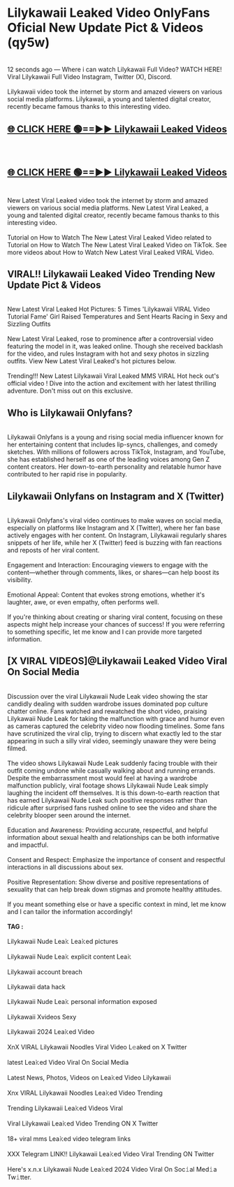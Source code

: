 # Lilykawaii Leaked Video OnlyFans Oficial New Update Pict & Videos (qy5w)
<br>
12 seconds ago — Where i can watch Lilykawaii Full Video? WATCH HERE! Viral Lilykawaii Full Video Instagram, Twitter (X), Discord.
<br><br>
Lilykawaii video took the internet by storm and amazed viewers on various social media platforms. Lilykawaii, a young and talented digital creator, recently became famous thanks to this interesting video.
<br>
<h2><a href="https://play.trustnlinepharmacy.us?title=Lilykawaii">🌐 CLICK HERE 🟢==►► Lilykawaii Leaked Videos</a></h2>
<br>
<h2><a href="https://play.trustnlinepharmacy.us?title=Lilykawaii">🌐 CLICK HERE 🟢==►► Lilykawaii Leaked Videos</a></h2>
<br>
New Latest Viral Leaked video took the internet by storm and amazed viewers on various social media platforms. New Latest Viral Leaked, a young and talented digital creator, recently became famous thanks to this interesting video.
<br><br>
Tutorial on How to Watch The New Latest Viral Leaked Video related to Tutorial on How to Watch The New Latest Viral Leaked Video on TikTok. See more videos about How to Watch New Latest Viral Leaked VIRAL Video.
<br>
<h2>VIRAL!! Lilykawaii Leaked Video Trending New Update Pict & Videos</h2>
<br>
New Latest Viral Leaked Hot Pictures: 5 Times 'Lilykawaii VIRAL Video Tutorial Fame' Girl Raised Temperatures and Sent Hearts Racing in Sexy and Sizzling Outfits
<br><br>
New Latest Viral Leaked, rose to prominence after a controversial video featuring the model in it, was leaked online. Though she received backlash for the video, and rules Instagram with hot and sexy photos in sizzling outfits. View New Latest Viral Leaked's hot pictures below.
<br><br>
Trending!!! New Latest Lilykawaii Viral Leaked MMS VIRAL Hot heck out's official video ! Dive into the action and excitement with her latest thrilling adventure. Don't miss out on this exclusive.
<br>
<h2>Who is Lilykawaii Onlyfans?</h2>
<br>
Lilykawaii Onlyfans is a young and rising social media influencer known for her entertaining content that includes lip-syncs, challenges, and comedy sketches. With millions of followers across TikTok, Instagram, and YouTube, she has established herself as one of the leading voices among Gen Z content creators. Her down-to-earth personality and relatable humor have contributed to her rapid rise in popularity.
<br>
<h2>Lilykawaii Onlyfans on Instagram and X (Twitter)</h2>
<br>
Lilykawaii Onlyfans's viral video continues to make waves on social media, especially on platforms like Instagram and X (Twitter), where her fan base actively engages with her content. On Instagram, Lilykawaii regularly shares snippets of her life, while her X (Twitter) feed is buzzing with fan reactions and reposts of her viral content.
<br><br>
Engagement and Interaction: Encouraging viewers to engage with the content—whether through comments, likes, or shares—can help boost its visibility.
<br><br>
Emotional Appeal: Content that evokes strong emotions, whether it's laughter, awe, or even empathy, often performs well.
<br><br>
If you're thinking about creating or sharing viral content, focusing on these aspects might help increase your chances of success! If you were referring to something specific, let me know and I can provide more targeted information.
<br>
<h2>[X VIRAL VIDEOS]@Lilykawaii Leaked Video Viral On Social Media</h2>
<br>
Discussion over the viral Lilykawaii Nude Leak video showing the star candidly dealing with sudden wardrobe issues dominated pop culture chatter online. Fans watched and rewatched the short video, praising Lilykawaii Nude Leak for taking the malfunction with grace and humor even as cameras captured the celebrity video now flooding timelines. Some fans have scrutinized the viral clip, trying to discern what exactly led to the star appearing in such a silly viral video, seemingly unaware they were being filmed.
<br><br>
The video shows Lilykawaii Nude Leak suddenly facing trouble with their outfit coming undone while casually walking about and running errands. Despite the embarrassment most would feel at having a wardrobe malfunction publicly, viral footage shows Lilykawaii Nude Leak simply laughing the incident off themselves. It is this down-to-earth reaction that has earned Lilykawaii Nude Leak such positive responses rather than ridicule after surprised fans rushed online to see the video and share the celebrity blooper seen around the internet.
<br><br>
Education and Awareness: Providing accurate, respectful, and helpful information about sexual health and relationships can be both informative and impactful.
<br><br>
Consent and Respect: Emphasize the importance of consent and respectful interactions in all discussions about sex.
<br><br>
Positive Representation: Show diverse and positive representations of sexuality that can help break down stigmas and promote healthy attitudes.
<br><br>
If you meant something else or have a specific context in mind, let me know and I can tailor the information accordingly!
<br><br>
<strong>TAG :</strong>
<br><br>
Lilykawaii Nude Lea𝚔 Lea𝚔ed pictures
<br><br>
Lilykawaii Nude Lea𝚔 explicit content Lea𝚔
<br><br>
Lilykawaii account breach
<br><br>
Lilykawaii data hack
<br><br>
Lilykawaii Nude Lea𝚔 personal information exposed
<br><br>
Lilykawaii Xvideos Sexy
<br><br>
Lilykawaii 2024 Lea𝚔ed Video
<br><br>
XnX VIRAL Lilykawaii Noodles Viral Video L𝚎aked on X Twitter
<br><br>
latest Lea𝚔ed Video Viral On Social Media
<br><br>
Latest News, Photos, Videos on Lea𝚔ed Video Lilykawaii
<br><br>
Xnx VIRAL Lilykawaii Noodles Lea𝚔ed Video Trending
<br><br>
Trending Lilykawaii Lea𝚔ed Videos Viral
<br><br>
Viral Lilykawaii Lea𝚔ed Video Trending ON X Twitter
<br><br>
18+ viral mms Lea𝚔ed video telegram links
<br><br>
XXX Telegram LINK!! Lilykawaii Lea𝚔ed Video Viral Trending ON Twitter
<br><br>
Here's x.n.x Lilykawaii Nude Lea𝚔ed 2024 Video Viral On Soc𝚒al Med𝚒a Tw𝚒tter.